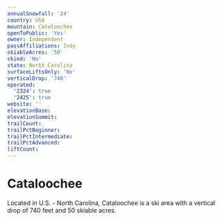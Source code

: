 ```yaml
---
annualSnowfall: '24'
country: USA
mountain: Cataloochee
openToPublic: 'Yes'
owner: Independent
passAffiliations: Indy
skiableAcres: '50'
skied: 'No'
state: North Carolina
surfaceLiftsOnly: 'No'
verticalDrop: '740'
operated:
  '2324': true
  '2425': true
website: ''
elevationBase:
elevationSummit:
trailCount:
trailPctBeginner:
trailPctIntermediate:
trailPctAdvanced:
liftCount:
---
```



# Cataloochee

Located in U.S. - North Carolina, Cataloochee is a ski area with a vertical drop of 740 feet and 50 skiable acres.
